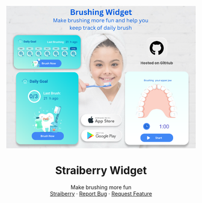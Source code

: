 <!-- PROJECT LOGO -->
<br />
<div align="center">
  <a href="https://github.com/othneildrew/Best-README-Template">
    <img src="1.png" alt="Straiberry">
  </a>

  <h1 align="center">Straiberry Widget</h1>

  <p align="center">
    Make brushing more fun
    <br />
    <a href="https://www.straiberry.com/">Straiberry</a>
    ·
    <a href="https://github.com/STRAIBERRY-AI-INC/StrAIberry-Widget/issues">Report Bug</a>
    ·
    <a href="https://github.com/STRAIBERRY-AI-INC/StrAIberry-Widget/issues">Request Feature</a>
  </p>
</div>
